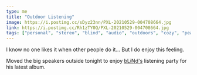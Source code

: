 ```yaml
---
type: me
title: "Outdoor Listening"
image: https://i.postimg.cc/sDyz23nn/PXL-20210529-004708664.jpg
link: https://i.postimg.cc/Rh1zTY0Q/PXL-20210529-004708664.jpg
tags: ["personal", "stereo", "blind", "audio", "outdoors", "cozy", "peaceful"]
---
```

I know no one likes it when other people do it... But I do enjoy this feeling.

Moved the big speakers outside tonight to enjoy [bLiNd's](https://blindedm.bandcamp.com/album/featherlight) listening party for his latest album.
